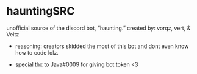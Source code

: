 # hauntingSRC
unofficial source of the discord bot, “haunting.” created by: vorqz, vert, & Veltz

+ reasoning: creators skidded the most of this bot and dont even know how to code lolz.

- special thx to Java#0009 for giving bot token <3
